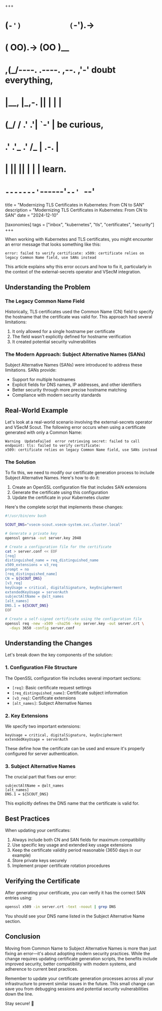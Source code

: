 +++
#   (`-')           (`-').->
#   ( OO).->        (OO )__
# ,(_/----. .----. ,--. ,'-' doubt everything,
# |__,    |\_,-.  ||  | |  |
#  (_/   /    .' .'|  `-'  | be curious,
#  .'  .'_  .'  /_ |  .-.  |
# |       ||      ||  | |  | learn.
# `-------'`------'`--' `--'

title = "Modernizing TLS Certificates in Kubernetes: From CN to SAN"
description = "Modernizing TLS Certificates in Kubernetes: From CN to SAN"
date = "2024-12-10"

[taxonomies]
tags = ["inbox", "kubernetes", "tls", "certificates", "security"]
+++

When working with Kubernetes and TLS certificates, you might encounter an error message that looks something like this:

```
error: failed to verify certificate: x509: certificate relies on legacy Common Name field, use SANs instead
```

This article explains why this error occurs and how to fix it, particularly in the context of the external-secrets operator and VSecM integration.

## Understanding the Problem

### The Legacy Common Name Field

Historically, TLS certificates used the Common Name (CN) field to specify the hostname that the certificate was valid for. This approach had several limitations:

1. It only allowed for a single hostname per certificate
2. The field wasn't explicitly defined for hostname verification
3. It created potential security vulnerabilities

### The Modern Approach: Subject Alternative Names (SANs)

Subject Alternative Names (SANs) were introduced to address these limitations. SANs provide:

- Support for multiple hostnames
- Explicit fields for DNS names, IP addresses, and other identifiers
- Better security through more precise hostname matching
- Compliance with modern security standards

## Real-World Example

Let's look at a real-world scenario involving the external-secrets operator and VSecM Scout. The following error occurs when using a certificate generated with only a Common Name:

```
Warning  UpdateFailed  error retrieving secret: failed to call endpoint: tls: failed to verify certificate: 
x509: certificate relies on legacy Common Name field, use SANs instead
```

### The Solution

To fix this, we need to modify our certificate generation process to include Subject Alternative Names. Here's how to do it:

1. Create an OpenSSL configuration file that includes SAN extensions
2. Generate the certificate using this configuration
3. Update the certificate in your Kubernetes cluster

Here's the complete script that implements these changes:

```bash
#!/usr/bin/env bash

SCOUT_DNS="vsecm-scout.vsecm-system.svc.cluster.local"

# Generate a private key
openssl genrsa -out server.key 2048

# Create a configuration file for the certificate
cat > server.conf << EOF
[req]
distinguished_name = req_distinguished_name
x509_extensions = v3_req
prompt = no
[req_distinguished_name]
CN = ${SCOUT_DNS}
[v3_req]
keyUsage = critical, digitalSignature, keyEncipherment
extendedKeyUsage = serverAuth
subjectAltName = @alt_names
[alt_names]
DNS.1 = ${SCOUT_DNS}
EOF

# Create a self-signed certificate using the configuration file
openssl req -new -x509 -sha256 -key server.key -out server.crt \
  -days 3650 -config server.conf
```

## Understanding the Changes

Let's break down the key components of the solution:

### 1. Configuration File Structure
The OpenSSL configuration file includes several important sections:

- `[req]`: Basic certificate request settings
- `[req_distinguished_name]`: Certificate subject information
- `[v3_req]`: Certificate extensions
- `[alt_names]`: Subject Alternative Names

### 2. Key Extensions
We specify two important extensions:

```
keyUsage = critical, digitalSignature, keyEncipherment
extendedKeyUsage = serverAuth
```

These define how the certificate can be used and ensure it's properly configured for server authentication.

### 3. Subject Alternative Names
The crucial part that fixes our error:

```
subjectAltName = @alt_names
[alt_names]
DNS.1 = ${SCOUT_DNS}
```

This explicitly defines the DNS name that the certificate is valid for.

## Best Practices

When updating your certificates:

1. Always include both CN and SAN fields for maximum compatibility
2. Use specific key usage and extended key usage extensions
3. Keep the certificate validity period reasonable (3650 days in our example)
4. Store private keys securely
5. Implement proper certificate rotation procedures

## Verifying the Certificate

After generating your certificate, you can verify it has the correct SAN entries using:

```bash
openssl x509 -in server.crt -text -noout | grep DNS
```

You should see your DNS name listed in the Subject Alternative Name section.

## Conclusion

Moving from Common Name to Subject Alternative Names is more than just fixing an error—it's about adopting modern security practices. While the change requires updating certificate generation scripts, the benefits include improved security, better compatibility with modern systems, and adherence to current best practices.

Remember to update your certificate generation processes across all your infrastructure to prevent similar issues in the future. This small change can save you from debugging sessions and potential security vulnerabilities down the line.

Stay secure! 🔐
